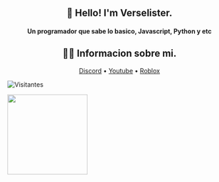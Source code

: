 <h2 align="center">👋 Hello! I'm  Verselister.</h2>

<h4 align="center">Un programador que sabe lo basico, Javascript, Python y etc</h4>

<h2 align="center">👨‍💻 Informacion sobre mi.</h2>

<p align="center">
  <a href="https://discord.gg/zZ3P9bMZkw">Discord</a> •
  <a href="https://www.youtube.com/channel/UCC8GVhj4lKdEeq3EKF6WcLw">Youtube</a> • 
  <a href="https://www.roblox.com/users/2339961435/profile">Roblox</a>
</p>

![Visitantes](https://visitor-badge.glitch.me/badge?page_id=verselister)

<img height="180em" src="https://github-readme-stats.vercel.app/api?username=Verselister&show_icons=true&hide_border=true&&count_private=true&include_all_commits=true" />
